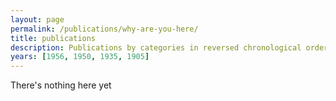 ```yaml
---
layout: page
permalink: /publications/why-are-you-here/
title: publications
description: Publications by categories in reversed chronological order. Generated by jekyll-scholar.
years: [1956, 1950, 1935, 1905]
---
```

There's nothing here yet
<!-- {% for y in page.years %}
  <h3 class="year">{{y}}</h3>
  {% bibliography -f papers -q @*[year={{y}}]* %}
{% endfor %} -->
